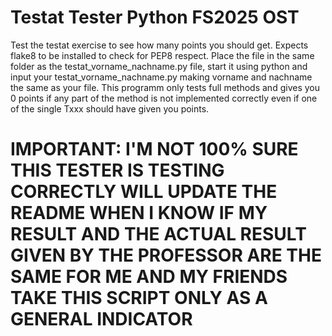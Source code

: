 # Testat Tester Python FS2025 OST
Test the testat exercise to see how many points you should get.
Expects flake8 to be installed to check for PEP8 respect.
Place the file in the same folder as the testat_vorname_nachname.py file, start it using python and input your testat_vorname_nachname.py making vorname and nachname the same as your file.
This programm only tests full methods and gives you 0 points if any part of the method is not implemented correctly even if one of the single Txxx should have given you points.
# IMPORTANT: I'M NOT 100% SURE THIS TESTER IS TESTING CORRECTLY WILL UPDATE THE README WHEN I KNOW IF MY RESULT AND THE ACTUAL RESULT GIVEN BY THE PROFESSOR ARE THE SAME FOR ME AND MY FRIENDS TAKE THIS SCRIPT ONLY AS A GENERAL INDICATOR